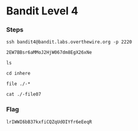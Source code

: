 # Bandit Level 4

### Steps

`ssh bandit4@bandit.labs.overthewire.org -p 2220`

`2EW7BBsr6aMMoJ2HjW067dm8EgX26xNe`

`ls`

`cd inhere`

`file ./-*`

`cat ./-file07`

### Flag

`lrIWWI6bB37kxfiCQZqUdOIYfr6eEeqR`